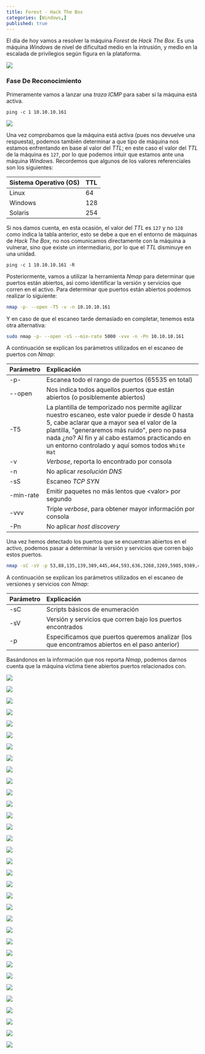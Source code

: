 ```yaml
---
title: Forest - Hack The Box
categories: [Windows,]
published: true
---
```


El día de hoy vamos a resolver la máquina _Forest_ de _Hack The Box_. Es una máquina _Windows_ de nivel de dificultad medio en la intrusión, y medio en la escalada de privilegios según figura en la plataforma.

![](https://raw.githubusercontent.com/MateoNitro550/MateoNitro550.github.io/master/assets/2022-03-21-Forest-Hack-The-Box/1.png)

### [](#header-3)Fase De Reconocimiento

Primeramente vamos a lanzar una _traza ICMP_ para saber si la máquina está activa.

```
ping -c 1 10.10.10.161
```

![](https://raw.githubusercontent.com/MateoNitro550/MateoNitro550.github.io/master/assets/2022-03-21-Forest-Hack-The-Box/2.png)

Una vez comprobamos que la máquina está activa (pues nos devuelve una respuesta), podemos también determinar a que tipo de máquina nos estamos enfrentando en base al valor del _TTL_; en este caso el valor del _TTL_ de la máquina es `127`, por lo que podemos intuir que estamos ante una máquina _Windows_. Recordemos que algunos de los valores referenciales son los siguientes:

| Sistema Operativo (OS) | TTL |
|:-----------------------|:----|
| Linux                  | 64  |
| Windows                | 128 |
| Solaris                | 254 | 

Si nos damos cuenta, en esta ocasión, el valor del _TTL_ es `127` y no `128` como indica la tabla anterior, esto se debe a que en el entorno de máquinas de _Hack The Box_, no nos comunicamos directamente con la máquina a vulnerar, sino que existe un intermediario, por lo que el _TTL_ disminuye en una unidad.

```
ping -c 1 10.10.10.161 -R
``` 

Posteriormente, vamos a utilizar la herramienta _Nmap_ para determinar que puertos están abiertos, así como identificar la versión y servicios que corren en el activo. Para determinar que puertos están abiertos podemos realizar lo siguiente:

```bash
nmap -p- --open -T5 -v -n 10.10.10.161
```

Y en caso de que el escaneo tarde demasiado en completar, tenemos esta otra alternativa:

```bash
sudo nmap -p- --open -sS --min-rate 5000 -vvv -n -Pn 10.10.10.161
```

A continuación se explican los parámetros utilizados en el escaneo de puertos con _Nmap_:

| Parámetro | Explicación |
|:----------|:------------|
| \-p\- | Escanea todo el rango de puertos (65535 en total) |
| \-\-open | Nos indica todos aquellos puertos que están abiertos (o posiblemente abiertos) |
| \-T5 | La plantilla de temporizado nos permite agilizar nuestro escaneo, este valor puede ir desde 0 hasta 5, cabe aclarar que a mayor sea el valor de la plantilla, "generaremos más ruido", pero no pasa nada ¿no? Al fin y al cabo estamos practicando en un entorno controlado y aquí somos todos `White Hat` | 
| \-v | _Verbose_, reporta lo encontrado por consola |
| \-n | No aplicar _resolución DNS_ |
| \-sS | Escaneo _TCP SYN_ |
| \-min-rate | Emitir paquetes no más lentos que \<valor\> por segundo |
| \-vvv | Triple _verbose_, para obtener mayor información por consola |
| \-Pn | No aplicar _host discovery_ |

Una vez hemos detectado los puertos que se encuentran abiertos en el activo, podemos pasar a determinar la versión y servicios que corren bajo estos puertos.

```bash
nmap -sC -sV -p 53,88,135,139,389,445,464,593,636,3268,3269,5985,9389,47001,49664,49665,49666,49667,49671,49676,49677,49684,49706,49957 10.10.10.161
```

A continuación se explican los parámetros utilizados en el escaneo de versiones y servicios con _Nmap_:

| Parámetro | Explicación |
|:----------|:------------|
| \-sC | Scripts básicos de enumeración |
| \-sV | Versión y servicios que corren bajo los puertos encontrados |
| \-p | Especificamos que puertos queremos analizar (los que encontramos abiertos en el paso anterior) |

Basándonos en la información que nos reporta _Nmap_, podemos darnos cuenta que la máquina víctima tiene abiertos puertos relacionados con.

![](https://raw.githubusercontent.com/MateoNitro550/MateoNitro550.github.io/master/assets/2022-03-21-Forest-Hack-The-Box/3.png)

![](https://raw.githubusercontent.com/MateoNitro550/MateoNitro550.github.io/master/assets/2022-03-21-Forest-Hack-The-Box/4.png)

![](https://raw.githubusercontent.com/MateoNitro550/MateoNitro550.github.io/master/assets/2022-03-21-Forest-Hack-The-Box/5.png)

![](https://raw.githubusercontent.com/MateoNitro550/MateoNitro550.github.io/master/assets/2022-03-21-Forest-Hack-The-Box/6.png)

![](https://raw.githubusercontent.com/MateoNitro550/MateoNitro550.github.io/master/assets/2022-03-21-Forest-Hack-The-Box/7.png)

![](https://raw.githubusercontent.com/MateoNitro550/MateoNitro550.github.io/master/assets/2022-03-21-Forest-Hack-The-Box/8.png)

![](https://raw.githubusercontent.com/MateoNitro550/MateoNitro550.github.io/master/assets/2022-03-21-Forest-Hack-The-Box/9.png)

![](https://raw.githubusercontent.com/MateoNitro550/MateoNitro550.github.io/master/assets/2022-03-21-Forest-Hack-The-Box/10.png)

![](https://raw.githubusercontent.com/MateoNitro550/MateoNitro550.github.io/master/assets/2022-03-21-Forest-Hack-The-Box/11.png)

![](https://raw.githubusercontent.com/MateoNitro550/MateoNitro550.github.io/master/assets/2022-03-21-Forest-Hack-The-Box/12.png)

![](https://raw.githubusercontent.com/MateoNitro550/MateoNitro550.github.io/master/assets/2022-03-21-Forest-Hack-The-Box/13.png)

![](https://raw.githubusercontent.com/MateoNitro550/MateoNitro550.github.io/master/assets/2022-03-21-Forest-Hack-The-Box/14.png)

![](https://raw.githubusercontent.com/MateoNitro550/MateoNitro550.github.io/master/assets/2022-03-21-Forest-Hack-The-Box/15.png)

![](https://raw.githubusercontent.com/MateoNitro550/MateoNitro550.github.io/master/assets/2022-03-21-Forest-Hack-The-Box/16.png)

![](https://raw.githubusercontent.com/MateoNitro550/MateoNitro550.github.io/master/assets/2022-03-21-Forest-Hack-The-Box/17.png)

![](https://raw.githubusercontent.com/MateoNitro550/MateoNitro550.github.io/master/assets/2022-03-21-Forest-Hack-The-Box/18.png)

![](https://raw.githubusercontent.com/MateoNitro550/MateoNitro550.github.io/master/assets/2022-03-21-Forest-Hack-The-Box/19.png)

![](https://raw.githubusercontent.com/MateoNitro550/MateoNitro550.github.io/master/assets/2022-03-21-Forest-Hack-The-Box/20.png)

![](https://raw.githubusercontent.com/MateoNitro550/MateoNitro550.github.io/master/assets/2022-03-21-Forest-Hack-The-Box/21.png)

![](https://raw.githubusercontent.com/MateoNitro550/MateoNitro550.github.io/master/assets/2022-03-21-Forest-Hack-The-Box/22.png)

![](https://raw.githubusercontent.com/MateoNitro550/MateoNitro550.github.io/master/assets/2022-03-21-Forest-Hack-The-Box/23.png)

![](https://raw.githubusercontent.com/MateoNitro550/MateoNitro550.github.io/master/assets/2022-03-21-Forest-Hack-The-Box/24.png)

![](https://raw.githubusercontent.com/MateoNitro550/MateoNitro550.github.io/master/assets/2022-03-21-Forest-Hack-The-Box/25.png)

![](https://raw.githubusercontent.com/MateoNitro550/MateoNitro550.github.io/master/assets/2022-03-21-Forest-Hack-The-Box/26.png)

![](https://raw.githubusercontent.com/MateoNitro550/MateoNitro550.github.io/master/assets/2022-03-21-Forest-Hack-The-Box/27.png)

![](https://raw.githubusercontent.com/MateoNitro550/MateoNitro550.github.io/master/assets/2022-03-21-Forest-Hack-The-Box/28.png)

![](https://raw.githubusercontent.com/MateoNitro550/MateoNitro550.github.io/master/assets/2022-03-21-Forest-Hack-The-Box/29.png)

![](https://raw.githubusercontent.com/MateoNitro550/MateoNitro550.github.io/master/assets/2022-03-21-Forest-Hack-The-Box/30.png)

![](https://raw.githubusercontent.com/MateoNitro550/MateoNitro550.github.io/master/assets/2022-03-21-Forest-Hack-The-Box/31.png)

![](https://raw.githubusercontent.com/MateoNitro550/MateoNitro550.github.io/master/assets/2022-03-21-Forest-Hack-The-Box/32.png)

![](https://raw.githubusercontent.com/MateoNitro550/MateoNitro550.github.io/master/assets/2022-03-21-Forest-Hack-The-Box/33.png)

![](https://raw.githubusercontent.com/MateoNitro550/MateoNitro550.github.io/master/assets/2022-03-21-Forest-Hack-The-Box/34.png)

![](https://raw.githubusercontent.com/MateoNitro550/MateoNitro550.github.io/master/assets/2022-03-21-Forest-Hack-The-Box/35.png)
